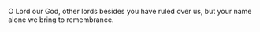 O Lord our God, other lords besides you have ruled over us, but your name alone we bring to remembrance.
